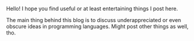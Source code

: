 Hello! I hope you find useful or at least entertaining things I post here.

The main thing behind this blog is to discuss underappreciated or even obscure ideas in programming languages. Might post other things as well, tho.
